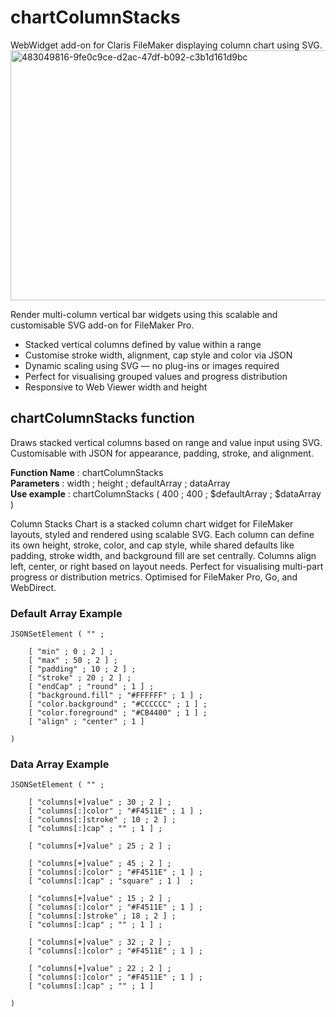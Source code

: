 # chartColumnStacks
WebWidget add-on for Claris FileMaker displaying column chart using SVG.
<img width="600" height="400" alt="483049816-9fe0c9ce-d2ac-47df-b092-c3b1d161d9bc" src="https://github.com/user-attachments/assets/bea0f6e3-0a8a-407f-80be-596fe001af91" />

Render multi-column vertical bar widgets using this scalable and customisable SVG add-on for FileMaker Pro.
- Stacked vertical columns defined by value within a range
- Customise stroke width, alignment, cap style and color via JSON
- Dynamic scaling using SVG — no plug-ins or images required
- Perfect for visualising grouped values and progress distribution
- Responsive to Web Viewer width and height

## chartColumnStacks function
Draws stacked vertical columns based on range and value input using SVG.  Customisable with JSON for appearance, padding, stroke, and alignment.

**Function Name** : chartColumnStacks  
**Parameters** : width ; height ; defaultArray ; dataArray  
**Use example** : chartColumnStacks ( 400 ; 400 ; $defaultArray ; $dataArray )  

Column Stacks Chart is a stacked column chart widget for FileMaker layouts, styled and rendered using scalable SVG. Each column can define its own height, stroke, color, and cap style, while shared defaults like padding, stroke width, and background fill are set centrally. Columns align left, center, or right based on layout needs. Perfect for visualising multi-part progress or distribution metrics. Optimised for FileMaker Pro, Go, and WebDirect.

### Default Array Example

```
JSONSetElement ( "" ; 

	[ "min" ; 0 ; 2 ] ;
	[ "max" ; 50 ; 2 ] ;
	[ "padding" ; 10 ; 2 ] ;
	[ "stroke" ; 20 ; 2 ] ;
	[ "endCap" ; "round" ; 1 ] ;
	[ "background.fill" ; "#FFFFFF" ; 1 ] ;
	[ "color.background" ; "#CCCCCC" ; 1 ] ;
	[ "color.foreground" ; "#CB4400" ; 1 ] ;
	[ "align" ; "center" ; 1 ]

)
```

### Data Array Example

```
JSONSetElement ( "" ; 

	[ "columns[+]value" ; 30 ; 2 ] ;
	[ "columns[:]color" ; "#F4511E" ; 1 ] ;
	[ "columns[:]stroke" ; 10 ; 2 ] ;
	[ "columns[:]cap" ; "" ; 1 ] ;

	[ "columns[+]value" ; 25 ; 2 ] ;

	[ "columns[+]value" ; 45 ; 2 ] ;
	[ "columns[:]color" ; "#F4511E" ; 1 ] ;
	[ "columns[:]cap" ; "square" ; 1 ]  ;

	[ "columns[+]value" ; 15 ; 2 ] ;
	[ "columns[:]color" ; "#F4511E" ; 1 ] ;
	[ "columns[:]stroke" ; 18 ; 2 ] ;
	[ "columns[:]cap" ; "" ; 1 ] ;

	[ "columns[+]value" ; 32 ; 2 ] ;
	[ "columns[:]color" ; "#F4511E" ; 1 ] ;

	[ "columns[+]value" ; 22 ; 2 ] ;
	[ "columns[:]color" ; "#F4511E" ; 1 ] ;
	[ "columns[:]cap" ; "" ; 1 ] 

)
```